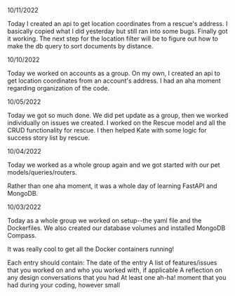 10/11/2022

Today I created an api to get location coordinates from a rescue's address. I
basically copied what I did yesterday but still ran into some bugs. Finally got
it working. The next step for the location filter will be to figure out how to
make the db query to sort documents by distance.


10/10/2022

Today we worked on accounts as a group. On my own, I created an api to get
location coordinates from an account's address. I had an aha moment regarding
organization of the code.

10/05/2022

Today we got so much done. We did pet update as a group, then we worked
individually on issues we created. I worked on the Rescue model and all
the CRUD functionality for rescue. I then helped Kate with some logic for
success story list by rescue.


10/04/2022

Today we worked as a whole group again and we got started with our pet models/queries/routers.

Rather than one aha moment, it was a whole day of learning FastAPI and MongoDB.


10/03/2022

Today as a whole group we worked on setup--the yaml file and the Dockerfiles. We
also created our database volumes and installed MongoDB Compass.

It was really cool to get all the Docker containers running!


Each entry should contain:
The date of the entry
A list of features/issues that you worked on and who you worked with, if applicable
A reflection on any design conversations that you had
At least one ah-ha! moment that you had during your coding, however small